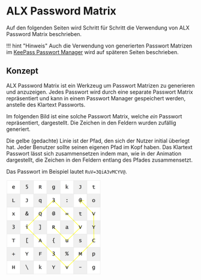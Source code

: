 # ALX Password Matrix

Auf den folgenden Seiten wird Schritt für Schritt die Verwendung von ALX Password Matrix beschrieben.

!!! hint "Hinweis"
    Auch die Verwendung von generierten Passwort Matrizen im [KeePass Passwort Manager](KeePass_1_de.md) wird auf späteren Seiten beschrieben.

## Konzept

ALX Password Matrix ist ein Werkzeug um Passwort Matrizen zu generieren und anzuzeigen. Jedes Passwort wird durch eine separate Passwort Matrix repräsentiert und kann in einem Passwort Manager gespeichert werden, anstelle des Klartext Passworts.

Im folgenden Bild ist eine solche Passwort Matrix, welche *ein* Passwort repräsentiert, dargestellt. Die Zeichen in den Feldern wurden zufällig generiert.

Die gelbe (gedachte) Linie ist der Pfad, den sich der Nutzer initial überlegt hat. Jeder Benutzer sollte seinen eigenen Pfad im Kopf haben. Das Klartext Passwort lässt sich zusammensetzen indem man, wie in der Animation dargestellt, die Zeichen in den Feldern entlang des Pfades zusammensetzt.

Das Passwort im Beispiel lautet `RuV=3QiA3vMCYV@`.

<img src="/tutorial/images/passwordMatrix_anim.gif" width="50%">
